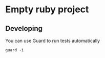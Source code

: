 # Empty ruby project

## Developing

You can use Guard to run tests automatically

```
guard -i
```

